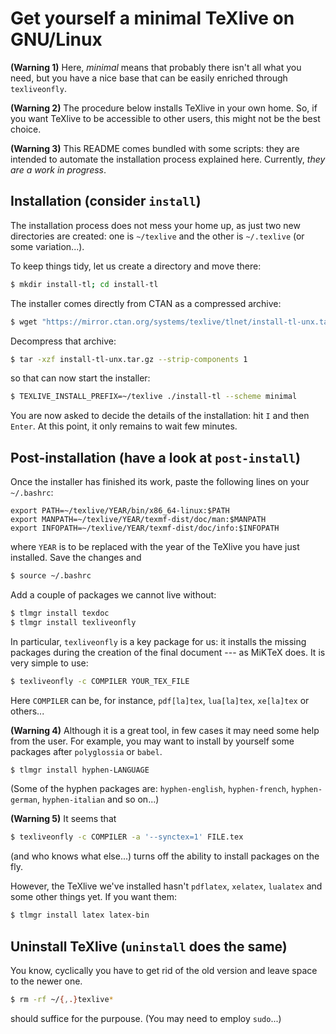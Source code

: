# Get yourself a minimal TeXlive on GNU/Linux

**(Warning 1)** Here, *minimal* means that probably there isn't all what you need, but you have a nice base that can be easily enriched through ```texliveonfly```.

**(Warning 2)** The procedure below installs TeXlive in your own home. So, if you want TeXlive to be accessible to other users, this might not be the best choice.

**(Warning 3)** This README comes bundled with some scripts: they are intended to automate the installation process explained here. Currently, *they are a work in progress*.


## Installation (consider ```install```)

The installation process does not mess your home up, as just two new directories are created: one is ```~/texlive``` and the other is ```~/.texlive``` (or some variation...).

To keep things tidy, let us create a directory and move there:
```bash
$ mkdir install-tl; cd install-tl
```
The installer comes directly from CTAN as a compressed archive:
```bash
$ wget "https://mirror.ctan.org/systems/texlive/tlnet/install-tl-unx.tar.gz"
```
Decompress that archive:
```bash
$ tar -xzf install-tl-unx.tar.gz --strip-components 1
```
so that can now start the installer:
```bash
$ TEXLIVE_INSTALL_PREFIX=~/texlive ./install-tl --scheme minimal
```
You are now asked to decide the details of the installation: hit ```I``` and then ```Enter```. At this point, it only remains to wait few minutes.


## Post-installation (have a look at ```post-install```)

Once the installer has finished its work, paste the following lines on your ```~/.bashrc```:
```
export PATH=~/texlive/YEAR/bin/x86_64-linux:$PATH
export MANPATH=~/texlive/YEAR/texmf-dist/doc/man:$MANPATH
export INFOPATH=~/texlive/YEAR/texmf-dist/doc/info:$INFOPATH
```
where ```YEAR``` is to be replaced with the year of the TeXlive you have just installed. Save the changes and
```bash
$ source ~/.bashrc
```

Add a couple of packages we cannot live without:
```bash
$ tlmgr install texdoc
$ tlmgr install texliveonfly
```
In particular, ```texliveonfly``` is a key package for us: it installs the missing packages during the creation of the final document --- as MiKTeX does. It is very simple to use:
```bash
$ texliveonfly -c COMPILER YOUR_TEX_FILE
```
Here ```COMPILER``` can be, for instance, ```pdf[la]tex```, ```lua[la]tex```, ```xe[la]tex``` or others...

**(Warning 4)** Although it is a great tool, in few cases it may need some help from the user. For example, you may want to install by yourself some packages after ```polyglossia``` or ```babel```.
```bash
$ tlmgr install hyphen-LANGUAGE
```
(Some of the hyphen packages are: ```hyphen-english```, ```hyphen-french```, ```hyphen-german```, ```hyphen-italian``` and so on...)

**(Warning 5)** It seems that
```bash
$ texliveonfly -c COMPILER -a '--synctex=1' FILE.tex
```
(and who knows what else...) turns off the ability to install packages on the fly.

However, the TeXlive we've installed hasn't ```pdflatex```, ```xelatex```, ```lualatex``` and some other things yet. If you want them:
```bash
$ tlmgr install latex latex-bin
```


## Uninstall TeXlive (```uninstall``` does the same)

You know, cyclically you have to get rid of the old version and leave space to the newer one.
```bash
$ rm -rf ~/{,.}texlive*
```
should suffice for the purpouse. (You may need to employ ```sudo```...)


